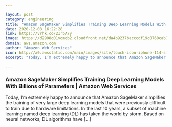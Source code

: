```yaml
---

layout: post
category: engineering
title: "Amazon SageMaker Simplifies Training Deep Learning Models With Billions of Parameters"
date: 2020-12-08 16:22:28
link: https://vrhk.co/2IrbA7y
image: https://d2908q01vomqb2.cloudfront.net/da4b9237bacccdf19c0760cab7aec4a8359010b0/2020/12/04/Site-Merch_SageMaker-Rubik-Herring_SocialMedia_2.png
domain: aws.amazon.com
author: "Amazon Web Services"
icon: http://a0.awsstatic.com/main/images/site/touch-icon-iphone-114-smile.png
excerpt: "Today, I’m extremely happy to announce that Amazon SageMaker simplifies the training of very large deep learning models that were previously difficult to train due to hardware limitations. In the last 10 years, a subset of machine learning named deep learning (DL) has taken the world by storm. Based on neural networks, DL algorithms have […]"

---
```


### Amazon SageMaker Simplifies Training Deep Learning Models With Billions of Parameters | Amazon Web Services

Today, I’m extremely happy to announce that Amazon SageMaker simplifies the training of very large deep learning models that were previously difficult to train due to hardware limitations. In the last 10 years, a subset of machine learning named deep learning (DL) has taken the world by storm. Based on neural networks, DL algorithms have […]